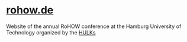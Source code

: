# [rohow.de](https://rohow.de)

Website of the annual RoHOW conference at the Hamburg University of Technology organized by the [HULKs](https://hulks.de)
